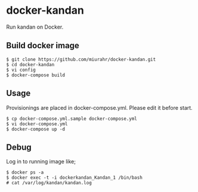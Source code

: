 docker-kandan
============

Run kandan on Docker.

## Build docker image

```
$ git clone https://github.com/miurahr/docker-kandan.git
$ cd docker-kandan
$ vi config
$ docker-compose build
```

## Usage

Provisionings are placed in docker-compose.yml.
Please edit it before start.


```
$ cp docker-compose.yml.sample docker-compose.yml
$ vi docker-compose.yml
$ docker-compose up -d
```

## Debug

Log in to running image like;

```
$ docker ps -a
$ docker exec -t -i dockerkandan_Kandan_1 /bin/bash
# cat /var/log/kandan/kandan.log
```
